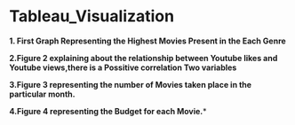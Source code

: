 # Tableau_Visualization
 **1. First Graph Representing the Highest Movies Present in the Each Genre**
 
 **2.Figure 2 explaining about the relationship between Youtube likes and Youtube views,there is a Possitive correlation Two variables**
 
 **3.Figure 3 representing the number of Movies taken place in the particular month.**
 
 **4.Figure 4 representing the Budget for each Movie.***
